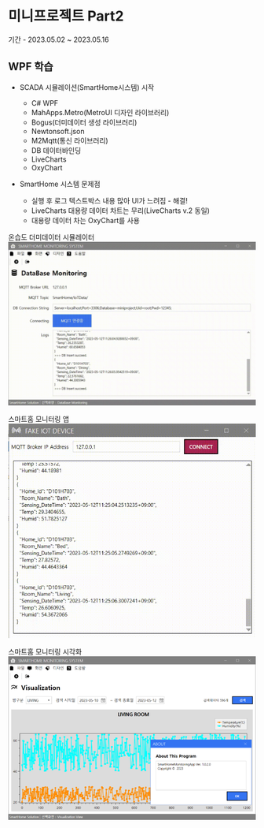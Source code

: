 # 미니프로젝트 Part2
기간 - 2023.05.02 ~ 2023.05.16

## WPF 학습
- SCADA 시뮬레이션(SmartHome시스템) 시작
	- C# WPF
	- MahApps.Metro(MetroUI 디자인 라이브러리)
	- Bogus(더미데이터 생성 라이브러리)
	- Newtonsoft.json
	- M2Mqtt(통신 라이브러리)
	- DB 데이터바인딩
	- LiveCharts
	- OxyChart

- SmartHome 시스템 문제점
	- 실행 후 로그 텍스트박스 내용 많아 UI가 느려짐 - 해결!
	- LiveCharts 대용량 데이터 차트는 무리(LiveCharts v.2 동일)
	- 대용량 데이터 차는 OxyChart를 사용

온습도 더미데이터 시뮬레이터
<img src = "https://github.com/K-ji-eun/miniprojects/blob/main/part2/img/1.gif" width = "510" />
	
스마트홈 모니터링 앱
<img src = "https://github.com/K-ji-eun/miniprojects/blob/main/part2/img/2.gif" width = "780" />

스마트홈 모니터링 시각화
<img src = "https://github.com/K-ji-eun/miniprojects/blob/main/part2/img/3.gif" width = "780" />